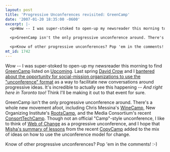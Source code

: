 ```yaml
---
layout: post
title: 'Progressive Unconferences revisited: GreenCamp'
date: '2007-01-20 18:35:00 -0600'
excerpt: |-
  <p>Wow -- I was super-stoked to open-up my newsreader this morning to find <a href="http://greencamp.pbwiki.com/">GreenCamp</a> listed on <a href="http://upcoming.org/event/126940/">Upcoming</a>. Last spring <a href="http://www.communitybandwidth.ca/phillipadsmith/progressive-unconferences#comment-8">David Crow</a> and I <a href="http://www.communitybandwidth.ca/phillipadsmith/progressive-unconferences">bantered about the opportunity for  social-mission organizations to use the "unconference" format</a> as a way to facilitate new conversations around progressive ideas. It's incredible to actually see this happening -- <em>And right here in Toronto too!</em> Think I'll be making it out to that event for sure.</p>

  <p>GreenCamp isn't the only progressive unconference around. There's a whole new movement afoot, including Chris Messina's <a href="http://barcamp.org/WineCamp">WineCamp</a>, New Organizing Institute's <a href="https://rootscamp.pbwiki.com/">RootsCamp</a>, and the Media Consortium's recent <a href="http://consorttechcamp.pbwiki.com/">ConsortTechCamp</a>. Though not an official "Camp"-style unconference, I like to think of <a href="http://webofchange.org">Web of Change</a> as a progressive unconference, and I hope that <a href="http://barcamp.org/CopyCamp">Misha's summary of lessons</a> from the recent <a href="http://copycamp.ca">CopyCamp</a> added to the mix of ideas on how to use the unconference model for change. </p>

  <p>Know of other progressive unconferences? Pop 'em in the comments!  :-)</p>
mt_id: 1742
---
```

<p>Wow -- I was super-stoked to open-up my newsreader this morning to find <a href="http://greencamp.pbwiki.com/">GreenCamp</a> listed on <a href="http://upcoming.org/event/126940/">Upcoming</a>. Last spring <a href="http://www.communitybandwidth.ca/phillipadsmith/progressive-unconferences#comment-8">David Crow</a> and I <a href="http://www.communitybandwidth.ca/phillipadsmith/progressive-unconferences">bantered about the opportunity for  social-mission organizations to use the "unconference" format</a> as a way to facilitate new conversations around progressive ideas. It's incredible to actually see this happening -- <em>And right here in Toronto too!</em> Think I'll be making it out to that event for sure.</p>

<p>GreenCamp isn't the only progressive unconference around. There's a whole new movement afoot, including Chris Messina's <a href="http://barcamp.org/WineCamp">WineCamp</a>, New Organizing Institute's <a href="https://rootscamp.pbwiki.com/">RootsCamp</a>, and the Media Consortium's recent <a href="http://consorttechcamp.pbwiki.com/">ConsortTechCamp</a>. Though not an official "Camp"-style unconference, I like to think of <a href="http://webofchange.org">Web of Change</a> as a progressive unconference, and I hope that <a href="http://barcamp.org/CopyCamp">Misha's summary of lessons</a> from the recent <a href="http://copycamp.ca">CopyCamp</a> added to the mix of ideas on how to use the unconference model for change. </p>

<p>Know of other progressive unconferences? Pop 'em in the comments!  :-)
<!--break--></p>
